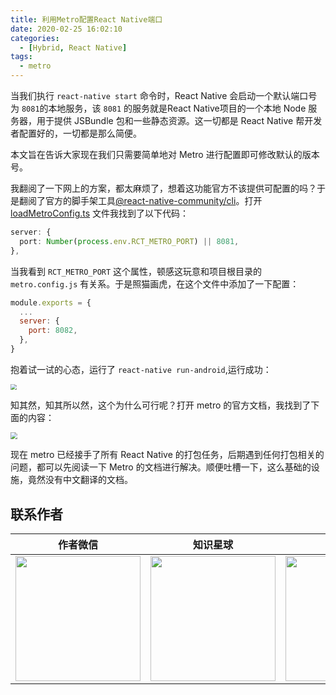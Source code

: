 ```yaml
---
title: 利用Metro配置React Native端口
date: 2020-02-25 16:02:10
categories:
  - [Hybrid, React Native]
tags:
  - metro
---
```


当我们执行 `react-native start` 命令时，React Native 会启动一个默认端口号为 `8081`的本地服务，该 `8081` 的服务就是React Native项目的一个本地 Node 服务器，用于提供 JSBundle 包和一些静态资源。这一切都是 React Native 帮开发者配置好的，一切都是那么简便。

本文旨在告诉大家现在我们只需要简单地对 Metro 进行配置即可修改默认的版本号。

<!--more-->

我翻阅了一下网上的方案，都太麻烦了，想着这功能官方不该提供可配置的吗？于是翻阅了官方的脚手架工具[@react-native-community/cli](https://github.com/react-native-community/cli)。打开[loadMetroConfig.ts](https://bre.is/hDtBSjob) 文件我找到了以下代码：

```ts
server: {
  port: Number(process.env.RCT_METRO_PORT) || 8081,
},
```

当我看到 `RCT_METRO_PORT` 这个属性，顿感这玩意和项目根目录的 `metro.config.js` 有关系。于是照猫画虎，在这个文件中添加了一下配置：

```js
module.exports = {
  ...
  server: {
    port: 8082,
  },
}
```

抱着试一试的心态，运行了 `react-native run-android`,运行成功：

<img src="https://i.loli.net/2020/02/25/Zcs2rIDk5F9hoUS.png" style="zoom:60%;" />

知其然，知其所以然，这个为什么可行呢？打开 metro 的官方文档，我找到了下面的内容：

<img src="https://i.loli.net/2020/02/25/KDgRdMbToZLB1Vs.png" style="zoom:67%;" />

现在 metro 已经接手了所有 React Native 的打包任务，后期遇到任何打包相关的问题，都可以先阅读一下 Metro 的文档进行解决。顺便吐槽一下，这么基础的设施，竟然没有中文翻译的文档。

## 联系作者

|                           作者微信                           |                           知识星球                           |                           赞赏作者                           |
| :----------------------------------------------------------: | :----------------------------------------------------------: | :----------------------------------------------------------: |
| <img src="https://user-gold-cdn.xitu.io/2020/2/24/17074acbb24c7412?w=200&h=200&f=jpeg&s=17183" style="width:200px"/> | <img src="https://user-gold-cdn.xitu.io/2020/2/24/17074acbb26af8e1?w=200&h=200&f=png&s=39093" style="width:200px"/> | <img src="https://user-gold-cdn.xitu.io/2020/2/24/17074acbb338c643?w=698&h=700&f=png&s=315492" style="width:200px"/> |
